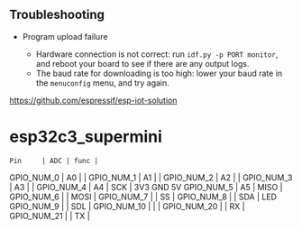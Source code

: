 ## Troubleshooting

* Program upload failure

    * Hardware connection is not correct: run `idf.py -p PORT monitor`, and reboot your board to see if there are any output logs.
    * The baud rate for downloading is too high: lower your baud rate in the `menuconfig` menu, and try again.



https://github.com/espressif/esp-iot-solution

# esp32c3_supermini
    Pin     | ADC | func |
GPIO_NUM_0  | A0  |      |
GPIO_NUM_1  | A1  |      |
GPIO_NUM_2  | A2  |      |
GPIO_NUM_3  | A3  |      |
GPIO_NUM_4  | A4  | SCK  |
3V3
GND
5V
GPIO_NUM_5  | A5  | MISO |
GPIO_NUM_6  |     | MOSI |
GPIO_NUM_7  |     | SS   |
GPIO_NUM_8  |     | SDA  | LED
GPIO_NUM_9  |     | SDL  |
GPIO_NUM_10 |     |      |
GPIO_NUM_20 |     | RX   |
GPIO_NUM_21 |     | TX   |




